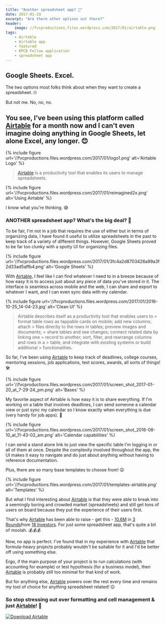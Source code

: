 ```yaml
---
title: "Another spreadsheet app? 🤔️️"
date: 2017-01-29
excerpt: "Are there other options out there?"
header:
    image: //fvcproductions.files.wordpress.com/2017/01/airtable.png
tags:
    - Airtable
    - Airtable app
    - featured
    - KPCB Fellow application
    - spreadsheet app
---
```


## Google Sheets. Excel.

The two options most folks think about when they want to create a spreadsheet. 🙄

But not me. No, no, no.

## You see, I've been using this platform called [Airtable](//airtable.com) for a month now and I can't even imagine doing anything in Google Sheets, let alone Excel, any longer. 😊

{% include figure url='//fvcproductions.files.wordpress.com/2017/01/logo1.png' alt='Airtable Logo' %}

> [Airtable](//airtable.com) is a productivity tool that enables its users to manage spreadsheets.

{% include figure url='//fvcproductions.files.wordpress.com/2017/01/reimagined2x.png' alt='Using Airtable' %}

I know what you're thinking. 😅

### ANOTHER spreadsheet app? What's the big deal? 👿

To be fair, I'm not in a job that requires the use of either but in terms of organizing data, I have found it useful to utilize spreadsheets in the past to keep track of a variety of different things. However, Google Sheets proved to be far too clunky with a spotty UI for organizing files.

{% include figure url='//fvcproductions.files.wordpress.com/2017/01/3fc4a2d8703426a99a3f2d33ad5affb4.png' alt='Google Sheets' %}

With [Airtable](//airtable.com), I feel like I can find whatever I need to in a breeze because of how easy it is to access just about any piece of data you've stored in it. The interface is seamless across mobile and the web, I can share and export to whatever I want, and I can even sync data with my calendar.

{% include figure url='//fvcproductions.files.wordpress.com/2017/01/2016-10-25_14-04-23.jpg' alt='Clean UI' %}

> Airtable describes itself as a productivity tool that enables users to > format table rows as tappable cards on mobile; add new columns; attach > files directly to the rows in tables; preview images and documents; > share tables and see changes; connect related data by linking one > record to another; sort, filter, and rearrange columns and rows in a > table; and integrate with existing systems or build additional > functionalities.

So far, I've been using [Airtable](//airtable.com) to keep track of deadlines, college courses, mentoring sessions, job applications, test scores, awards, all sorts of things! 🛠

{% include figure url='//fvcproductions.files.wordpress.com/2017/01/screen_shot_2017-01-20_at_7-29-24_pm.png' alt='Bases' %}

My favorite aspect of Airtable is how easy it is to share everything. If I'm working on a table that involves deadlines, I can send someone a calendar view or just sync my calendar so I know exactly when everything is due (very handy for job apps). 📆

{% include figure url='//fvcproductions.files.wordpress.com/2017/01/screen_shot_2016-08-10_at_11-43-02_am.png' alt='Calendar capabilities' %}

I can send a stand alone link to just view the specific table I'm logging in or all of them at once. Despite the complexity involved throughout the app, the UI makes it easy to navigate and do just about anything without having to reference documentation.

Plus, there are so many base templates to choose from! 😲

{% include figure url='//fvcproductions.files.wordpress.com/2017/01/templates-airtable.png' alt='Templates' %}

But what I find interesting about [Airtable](//airtable.com) is that they were able to break into a seemingly boring and crowded market (spreadsheets) and still get tons of users on board because they put the experience of their users first.

That's why [Airtable](//airtable.com) has been able to raise - get this - [10.6M](//www.crunchbase.com/organization/airtable#/entity) in [3 Rounds](//www.crunchbase.com/organization/airtable/funding-rounds)from [18 Investors](//www.crunchbase.com/organization/airtable/investors). For just some spreadsheet app, that's quite a bit of moolah. 💰💰💰

Now, no app is perfect. I've found that in my experience with [Airtable](//airtable.com) that formula-heavy projects probably wouldn't be suitable for it and I'd be better off using something else.

Ergo, if the main purpose of your project is to run calculations (with accounting for example) or test hypothesis (for a business model), then [Airtable](//airtable.com) is probably still too minimal for that kind of work.

But for anything else, [Airtable](//airtable.com) powers over the rest every time and remains my tool of choice for anything spreadsheet related! 😉

### So stop stressing out over formatting and cell management & just [Airtable](//airtable.com/downloads)! 🎉

[![Download Airtable](//fvcproductions.files.wordpress.com/2017/01/download.png)](//airtable.com/downloads)